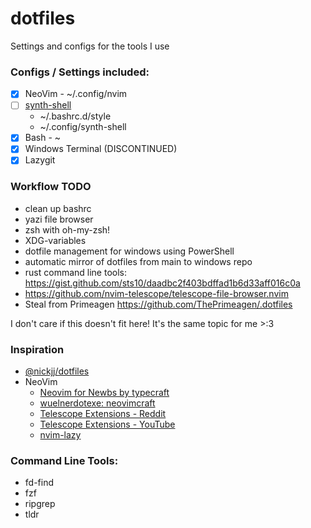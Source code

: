 # dotfiles

Settings and configs for the tools I use

### Configs / Settings included:

- [x] NeoVim - ~/.config/nvim
- [ ] [synth-shell](https://github.com/andresgongora/synth-shell)
  - ~/.bashrc.d/style
  - ~/.config/synth-shell
- [x] Bash - ~
- [x] Windows Terminal (DISCONTINUED)
- [x] Lazygit

### Workflow TODO
- clean up bashrc
- yazi file browser
- zsh with oh-my-zsh!
- XDG-variables
- dotfile management for windows using PowerShell
- automatic mirror of dotfiles from main to windows repo
- rust command line tools: https://gist.github.com/sts10/daadbc2f403bdffad1b6d33aff016c0a
- https://github.com/nvim-telescope/telescope-file-browser.nvim
- Steal from Primeagen https://github.com/ThePrimeagen/.dotfiles

I don't care if this doesn't fit here! It's the same topic for me >:3

### Inspiration

- [@nickjj/dotfiles](https://github.com/nickjj/dotfiles/)
- NeoVim
  - [Neovim for Newbs by typecraft](https://www.youtube.com/playlist?list=PLsz00TDipIffreIaUNk64KxTIkQaGguqn)
  - [wuelnerdotexe: neovimcraft](https://neovimcraft.com/plugin/wuelnerdotexe/nvim/)
  - [Telescope Extensions - Reddit](https://www.reddit.com/r/neovim/comments/1fwp13l/neovim_telescope_extensions/?tl=de)
  - [Telescope Extensions - YouTube](https://www.youtube.com/watch?v=3RJ05hj23Vg)
  - [nvim-lazy](https://github.com/slydragonn/nvim-lazy)

### Command Line Tools:

- fd-find
- fzf
- ripgrep
- tldr

